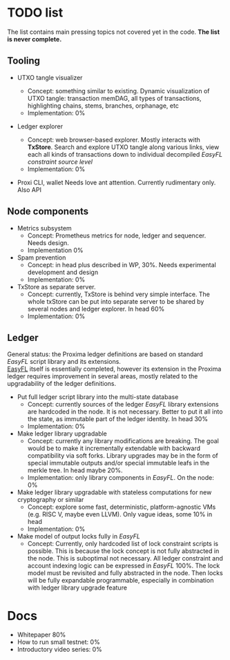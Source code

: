 # TODO list

The list contains main pressing topics not covered yet in the code. **The list is never complete.**

## Tooling
* UTXO tangle visualizer
  - Concept: something similar to existing. Dynamic visualization of UTXO tangle: transaction memDAG, 
all types of transactions, highlighting chains, stems, branches, orphanage, etc
  - Implementation: 0%
  
* Ledger explorer
  - Concept: web browser-based explorer. Mostly interacts with **TxStore**. 
Search and explore UTXO tangle along various links, view each all kinds of transactions down to individual decompiled _EasyFL constraint source level_
  - Implementation: 0%

* Proxi CLI, wallet
Needs love ant attention. Currently rudimentary only. Also API

## Node components
* Metrics subsystem
  * Concept: Prometheus metrics for node, ledger and sequencer. Needs design.
  * Implementation 0%
* Spam prevention
  * Concept: in head plus described in WP, 30%. Needs experimental development and design
  * Implementation: 0%
* TxStore as separate server. 
  * Concept: currently, TxStore is behind very simple interface. The whole txStore can be put into separate 
server to be shared by several nodes and ledger explorer. In head 60%
  * Implementation: 0%

## Ledger
General status: the Proxima ledger definitions are based on standard _EasyFL_ script library and its extensions.  
[EasyFL](https://github.com/lunfardo314/easyfl) itself is essentially completed, however its extension in the Proxima ledger requires improvement in several areas, 
mostly related to the upgradability of the ledger definitions.

* Put full ledger script library into the multi-state database 
  - Concept: currently sources of the ledger *EasyFL* library extensions are hardcoded in the node. It is not necessary. 
Better to put it all into the state, as immutable part of the ledger identity. In head 30%
  - Implementation: 0%
* Make ledger library upgradable  
  - Concept: currently any library modifications are breaking. The goal would be to make it incrementally extendable 
with backward compatibility via soft forks.
Library upgrades may be in the form of special immutable outputs and/or special immutable leafs in the merkle tree. In head maybe 20%.
  - Implementation: only library components in _EasyFL_. On the node: 0%
* Make ledger library upgradable with stateless computations for new cryptography or similar
  - Concept: explore some fast, deterministic, platform-agnostic VMs (e.g. RISC V, maybe even LLVM). Only vague ideas, some 10% in head
  - Implementation: 0%
* Make model of output locks fully in _EasyFL_ 
  - Concept: Currently, only hardcoded list of lock constraint scripts is possible. 
This is because the lock concept is not fully abstracted in the node. This is suboptimal not necessary. 
All ledger constraint and account indexing logic can be expressed in _EasyFL_ 100%. The lock model must be revisited and fully abstracted in the node. 
Then locks will be fully expandable programmable, especially in combination with ledger library upgrade feature

# Docs
- Whitepaper 80%
- How to run small testnet: 0% 
- Introductory video series: 0%